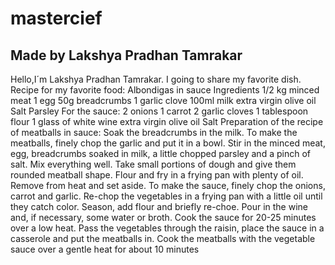 # mastercief
## Made by Lakshya Pradhan Tamrakar
Hello,I´m Lakshya Pradhan Tamrakar. I going to share my favorite dish.
Recipe for my favorite food: Albondigas in sauce
Ingredients
1/2 kg minced meat
1 egg
50g breadcrumbs
1 garlic clove
100ml milk
extra virgin olive oil
Salt
Parsley
For the sauce:
2 onions
1 carrot
2 garlic cloves
1 tablespoon flour
1 glass of white wine
extra virgin olive oil
Salt
Preparation of the recipe of meatballs in sauce:
Soak the breadcrumbs in the milk.
To make the meatballs, finely chop the garlic and put it in a bowl. Stir in the minced meat, egg, breadcrumbs soaked in milk, a little chopped parsley and a pinch of salt. Mix everything well.
Take small portions of dough and give them rounded meatball shape.
Flour and fry in a frying pan with plenty of oil. Remove from heat and set aside.
To make the sauce, finely chop the onions, carrot and garlic. Re-chop the vegetables in a frying pan with a little oil until they catch color. Season, add flour and briefly re-choe. Pour in the wine and, if necessary, some water or broth. Cook the sauce for 20-25 minutes over a low heat.
Pass the vegetables through the raisin, place the sauce in a casserole and put the meatballs in.
Cook the meatballs with the vegetable sauce over a gentle heat for about 10 minutes